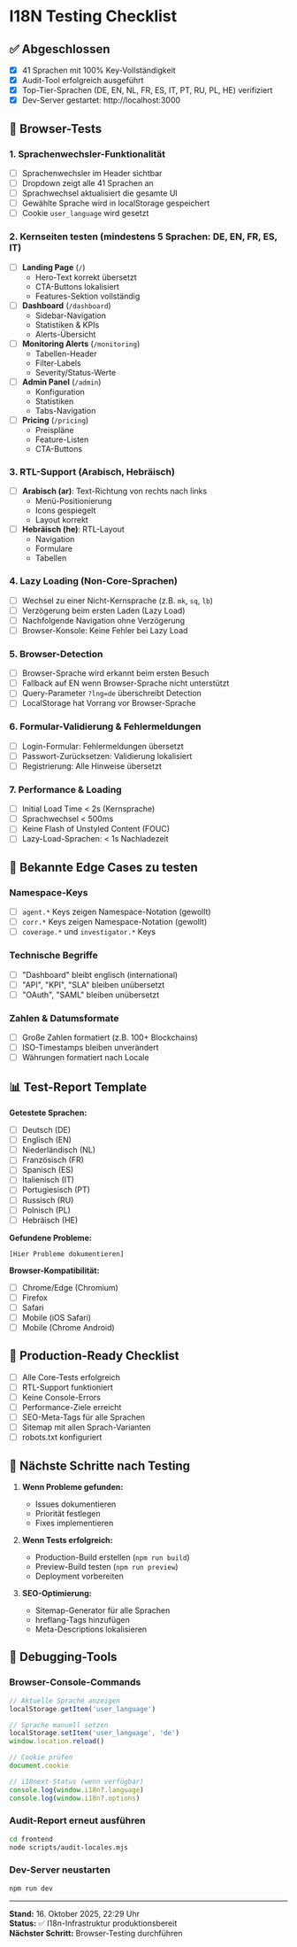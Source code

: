 # I18N Testing Checklist

## ✅ Abgeschlossen
- [x] 41 Sprachen mit 100% Key-Vollständigkeit
- [x] Audit-Tool erfolgreich ausgeführt
- [x] Top-Tier-Sprachen (DE, EN, NL, FR, ES, IT, PT, RU, PL, HE) verifiziert
- [x] Dev-Server gestartet: http://localhost:3000

## 🧪 Browser-Tests

### 1. Sprachenwechsler-Funktionalität
- [ ] Sprachenwechsler im Header sichtbar
- [ ] Dropdown zeigt alle 41 Sprachen an
- [ ] Sprachwechsel aktualisiert die gesamte UI
- [ ] Gewählte Sprache wird in localStorage gespeichert
- [ ] Cookie `user_language` wird gesetzt

### 2. Kernseiten testen (mindestens 5 Sprachen: DE, EN, FR, ES, IT)
- [ ] **Landing Page** (`/`)
  - Hero-Text korrekt übersetzt
  - CTA-Buttons lokalisiert
  - Features-Sektion vollständig
- [ ] **Dashboard** (`/dashboard`)
  - Sidebar-Navigation
  - Statistiken & KPIs
  - Alerts-Übersicht
- [ ] **Monitoring Alerts** (`/monitoring`)
  - Tabellen-Header
  - Filter-Labels
  - Severity/Status-Werte
- [ ] **Admin Panel** (`/admin`)
  - Konfiguration
  - Statistiken
  - Tabs-Navigation
- [ ] **Pricing** (`/pricing`)
  - Preispläne
  - Feature-Listen
  - CTA-Buttons

### 3. RTL-Support (Arabisch, Hebräisch)
- [ ] **Arabisch (ar)**: Text-Richtung von rechts nach links
  - Menü-Positionierung
  - Icons gespiegelt
  - Layout korrekt
- [ ] **Hebräisch (he)**: RTL-Layout
  - Navigation
  - Formulare
  - Tabellen

### 4. Lazy Loading (Non-Core-Sprachen)
- [ ] Wechsel zu einer Nicht-Kernsprache (z.B. `mk`, `sq`, `lb`)
- [ ] Verzögerung beim ersten Laden (Lazy Load)
- [ ] Nachfolgende Navigation ohne Verzögerung
- [ ] Browser-Konsole: Keine Fehler bei Lazy Load

### 5. Browser-Detection
- [ ] Browser-Sprache wird erkannt beim ersten Besuch
- [ ] Fallback auf EN wenn Browser-Sprache nicht unterstützt
- [ ] Query-Parameter `?lng=de` überschreibt Detection
- [ ] LocalStorage hat Vorrang vor Browser-Sprache

### 6. Formular-Validierung & Fehlermeldungen
- [ ] Login-Formular: Fehlermeldungen übersetzt
- [ ] Passwort-Zurücksetzen: Validierung lokalisiert
- [ ] Registrierung: Alle Hinweise übersetzt

### 7. Performance & Loading
- [ ] Initial Load Time < 2s (Kernsprache)
- [ ] Sprachwechsel < 500ms
- [ ] Keine Flash of Unstyled Content (FOUC)
- [ ] Lazy-Load-Sprachen: < 1s Nachladezeit

## 🐛 Bekannte Edge Cases zu testen

### Namespace-Keys
- [ ] `agent.*` Keys zeigen Namespace-Notation (gewollt)
- [ ] `corr.*` Keys zeigen Namespace-Notation (gewollt)
- [ ] `coverage.*` und `investigator.*` Keys

### Technische Begriffe
- [ ] "Dashboard" bleibt englisch (international)
- [ ] "API", "KPI", "SLA" bleiben unübersetzt
- [ ] "OAuth", "SAML" bleiben unübersetzt

### Zahlen & Datumsformate
- [ ] Große Zahlen formatiert (z.B. 100+ Blockchains)
- [ ] ISO-Timestamps bleiben unverändert
- [ ] Währungen formatiert nach Locale

## 📊 Test-Report Template

**Getestete Sprachen:**
- [ ] Deutsch (DE)
- [ ] Englisch (EN)
- [ ] Niederländisch (NL)
- [ ] Französisch (FR)
- [ ] Spanisch (ES)
- [ ] Italienisch (IT)
- [ ] Portugiesisch (PT)
- [ ] Russisch (RU)
- [ ] Polnisch (PL)
- [ ] Hebräisch (HE)

**Gefundene Probleme:**
```
[Hier Probleme dokumentieren]
```

**Browser-Kompatibilität:**
- [ ] Chrome/Edge (Chromium)
- [ ] Firefox
- [ ] Safari
- [ ] Mobile (iOS Safari)
- [ ] Mobile (Chrome Android)

## 🚀 Production-Ready Checklist

- [ ] Alle Core-Tests erfolgreich
- [ ] RTL-Support funktioniert
- [ ] Keine Console-Errors
- [ ] Performance-Ziele erreicht
- [ ] SEO-Meta-Tags für alle Sprachen
- [ ] Sitemap mit allen Sprach-Varianten
- [ ] robots.txt konfiguriert

## 📝 Nächste Schritte nach Testing

1. **Wenn Probleme gefunden:**
   - Issues dokumentieren
   - Priorität festlegen
   - Fixes implementieren

2. **Wenn Tests erfolgreich:**
   - Production-Build erstellen (`npm run build`)
   - Preview-Build testen (`npm run preview`)
   - Deployment vorbereiten

3. **SEO-Optimierung:**
   - Sitemap-Generator für alle Sprachen
   - hreflang-Tags hinzufügen
   - Meta-Descriptions lokalisieren

## 🔧 Debugging-Tools

### Browser-Console-Commands
```javascript
// Aktuelle Sprache anzeigen
localStorage.getItem('user_language')

// Sprache manuell setzen
localStorage.setItem('user_language', 'de')
window.location.reload()

// Cookie prüfen
document.cookie

// i18next-Status (wenn verfügbar)
console.log(window.i18n?.language)
console.log(window.i18n?.options)
```

### Audit-Report erneut ausführen
```bash
cd frontend
node scripts/audit-locales.mjs
```

### Dev-Server neustarten
```bash
npm run dev
```

---

**Stand:** 16. Oktober 2025, 22:29 Uhr  
**Status:** ✅ I18n-Infrastruktur produktionsbereit  
**Nächster Schritt:** Browser-Testing durchführen
